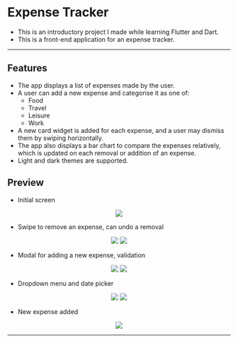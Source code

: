 # Expense Tracker
- This is an introductory project I made while learning Flutter and Dart.
- This is a front-end application for an expense tracker.
---

## Features
- The app displays a list of expenses made by the user.
- A user can add a new expense and categorise it as one of:
  * Food
  * Travel
  * Leisure
  * Work
- A new card widget is added for each expense, and a user may dismiss them by swiping horizontally.
- The app also displays a bar chart to compare the expenses relatively, which is updated on each removal or addition of an expense.
- Light and dark themes are supported.

## Preview
- Initial screen
<p align="center">
  <img src="http://drive.google.com/uc?export=view&id=1UwXwUPtw9MPx9ec8h0dG5h-Yyx6rsT9o" />
</p>

- Swipe to remove an expense, can undo a removal
<p align="center">
  <img src="http://drive.google.com/uc?export=view&id=1YZbs6xXYh8ZyKplUFQ5_RBOwr8Zr47Wz" />
  <img src="http://drive.google.com/uc?export=view&id=14tV5rX0iks5F6vw89kzWQI1oL7g7GqJM" />
</p>

- Modal for adding a new expense, validation
<p align="center">
  <img src="http://drive.google.com/uc?export=view&id=1Pws6PlIMnjdAiiw8Lhre4bNCj6Ri_AcT" />
  <img src="http://drive.google.com/uc?export=view&id=1DRTySDWwo_kCYKJKRgzwROYK4OSb_UBP" />
</p>

- Dropdown menu and date picker
<p align="center">
  <img src="http://drive.google.com/uc?export=view&id=1IZdNKgRnGSy5i4egZy4sAGwARn5IG0zj" />
  <img src="http://drive.google.com/uc?export=view&id=1Zx556z0p4nTfumFX9NmdKnMJ81sgSryF" />
</p>

- New expense added
<p align="center">
  <img src="http://drive.google.com/uc?export=view&id=16HKb6JQN86IPBNG9eZDgvr0O7vyaheKy" />
</p>

---

